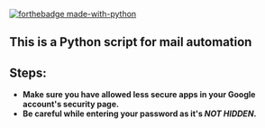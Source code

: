 [![forthebadge made-with-python](http://ForTheBadge.com/images/badges/made-with-python.svg)](https://www.python.org/)

## This is a Python script for mail automation
### 

## Steps:
 - **Make sure you have allowed less secure apps in your Google account's security page.**
 - **Be careful while entering your password as it's *NOT HIDDEN*.**
